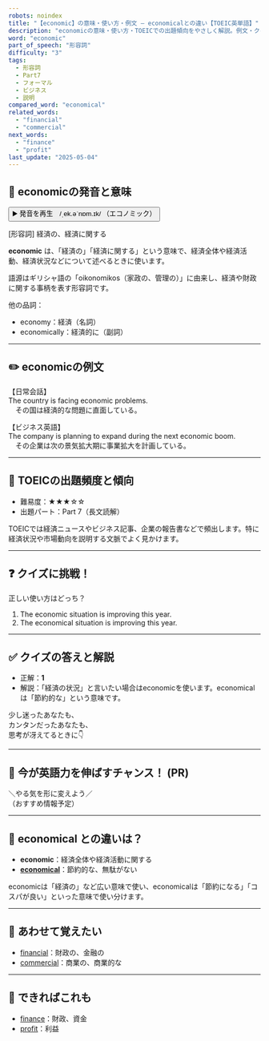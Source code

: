 ```yaml
---
robots: noindex
title: "【economic】の意味・使い方・例文 ― economicalとの違い【TOEIC英単語】"
description: "economicの意味・使い方・TOEICでの出題傾向をやさしく解説。例文・クイズ付きでeconomicalとの違いもわかりやすく学べます。"
word: "economic"
part_of_speech: "形容詞"
difficulty: "3"
tags:
  - 形容詞
  - Part7
  - フォーマル
  - ビジネス
  - 説明
compared_word: "economical"
related_words:
  - "financial"
  - "commercial"
next_words:
  - "finance"
  - "profit"
last_update: "2025-05-04"
---
```


## 🔰 economicの発音と意味

<button class="play-audio" onclick="playTTS('economic')">
  <span class="play-audio-main">
    ▶️ 発音を再生　/ˌek.əˈnɒm.ɪk/
  </span>
  <span class="play-audio-sub">
    （エコノミック）
  </span>
</button>

[形容詞] 経済の、経済に関する

**economic** は、「経済の」「経済に関する」という意味で、経済全体や経済活動、経済状況などについて述べるときに使います。

語源はギリシャ語の「oikonomikos（家政の、管理の）」に由来し、経済や財政に関する事柄を表す形容詞です。

他の品詞：  
- economy：経済（名詞）
- economically：経済的に（副詞）

---

## ✏️ economicの例文

【日常会話】  
The country is facing economic problems.  
　その国は経済的な問題に直面している。

【ビジネス英語】  
The company is planning to expand during the next economic boom.  
　その企業は次の景気拡大期に事業拡大を計画している。

---

## 🎯 TOEICの出題頻度と傾向

- 難易度：★★★☆☆
- 出題パート：Part 7（長文読解）

TOEICでは経済ニュースやビジネス記事、企業の報告書などで頻出します。特に経済状況や市場動向を説明する文脈でよく見かけます。

---

## ❓ クイズに挑戦！

正しい使い方はどっち？

1. The economic situation is improving this year.  
2. The economical situation is improving this year.

---

## ✅ クイズの答えと解説

- 正解：**1**
- 解説：「経済の状況」と言いたい場合はeconomicを使います。economicalは「節約的な」という意味です。

少し迷ったあなたも、  
カンタンだったあなたも、  
思考が冴えてるときに👇️

---

## 🚀 今が英語力を伸ばすチャンス！ (PR)

<div class="info-center">
＼やる気を形に変えよう／<br>  
（おすすめ情報予定）
</div>

---

## 🤔  economical との違いは？

- **economic**：経済全体や経済活動に関する
- **[economical](/word/economical)**：節約的な、無駄がない

economicは「経済の」など広い意味で使い、economicalは「節約になる」「コスパが良い」といった意味で使い分けます。

---

## 🧩 あわせて覚えたい

- [financial](/word/financial)：財政の、金融の
- [commercial](/word/commercial)：商業の、商業的な

---

## 📖 できればこれも

- [finance](/word/finance)：財政、資金
- [profit](/word/profit)：利益

<!-- cvid: aid15_bid12 -->
